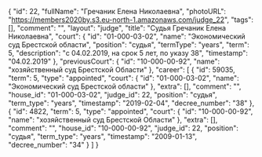 {
    "id": 22,
    "fullName": "Гречаник Елена Николаевна",
    "photoURL": "https://members2020by.s3.eu-north-1.amazonaws.com/judge_22",
    "tags": [],
    "comment": "",
    "layout": "judge",
    "title": "Судья Гречаник Елена Николаевна",
    "court": {
        "id": "01-000-03-02",
        "name": "Экономический суд Брестской области",
        "position": "судья",
        "termType": "years",
        "term": 5,
        "description": "c 04.02.2019, на срок 5 лет, по указу 38",
        "timestamp": "04.02.2019"
    },
    "previousCourt": {
        "id": "10-000-00-92",
        "name": "хозяйственный суд Брестской Области"
    },
    "career": [
        {
            "id": 59035,
            "term": 5,
            "type": "appointed",
            "court": {
                "id": "01-000-03-02",
                "name": "Экономический суд Брестской области"
            },
            "extra": [],
            "comment": "",
            "house_id": "01-000-03-02",
            "judge_id": 22,
            "position": "судья",
            "term_type": "years",
            "timestamp": "2019-02-04",
            "decree_number": "38"
        },
        {
            "id": 4822,
            "term": 5,
            "type": "appointed",
            "court": {
                "id": "10-000-00-92",
                "name": "хозяйственный суд Брестской Области"
            },
            "extra": [],
            "comment": "",
            "house_id": "10-000-00-92",
            "judge_id": 22,
            "position": "судья",
            "term_type": "years",
            "timestamp": "2009-01-13",
            "decree_number": "34"
        }
    ]
}